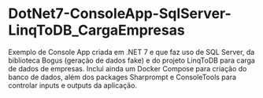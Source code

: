 # DotNet7-ConsoleApp-SqlServer-LinqToDB_CargaEmpresas
Exemplo de Console App criada em .NET 7 e que faz uso de SQL Server, da biblioteca Bogus (geração de dados fake) e do projeto LinqToDB para carga de dados de empresas. Inclui ainda um Docker Compose para criação do banco de dados, além dos packages Sharprompt e ConsoleTools para controlar inputs e outputs da aplicação.
